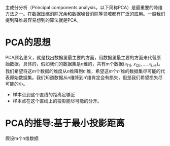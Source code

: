 主成分分析（Principal components analysis，以下简称PCA）是最重要的降维方法之一。在数据压缩消除冗余和数据噪音消除等领域都有广泛的应用。一般我们提到降维最容易想到的算法就是PCA。

# PCA的思想

PCA顾名思义，就是找出数据里最主要的方面，用数据里最主要的方面来代替原始数据。具体的，假如我们的数据集是$n$维的，共有m个数据$(𝑥_{(1)},𝑥_{(2)},...,𝑥_{(𝑚)})$。我们希望将这$m$个数据的维度从$n$维降到$n'$维，希望这$m$个$n'$维的数据集尽可能的代表原始数据集。我们知道数据从$n$维降到$n'$维肯定会有损失，但是我们希望损失尽可能的小。

- 样本点到这个直线的距离足够近
- 样本点在这个直线上的投影能尽可能的分开。

# PCA的推导:基于最小投影距离

假设m个n维数据